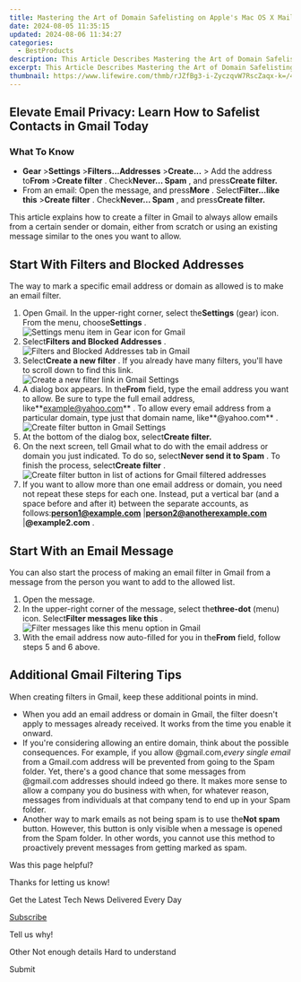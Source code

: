 ```yaml
---
title: Mastering the Art of Domain Safelisting on Apple's Mac OS X Mail App
date: 2024-08-05 11:35:15
updated: 2024-08-06 11:34:27
categories:
  - BestProducts
description: This Article Describes Mastering the Art of Domain Safelisting on Apple's Mac OS X Mail App
excerpt: This Article Describes Mastering the Art of Domain Safelisting on Apple's Mac OS X Mail App
thumbnail: https://www.lifewire.com/thmb/rJZfBg3-i-ZyczqvW7RscZaqx-k=/400x300/filters:no_upscale():max_bytes(150000):strip_icc():format(webp)/how-to-whitelist-a-sender-or-domain-in-gmail-1172106-AA-v1-5b1d72d1eb97de00363eb294.PNG
---
```


## Elevate Email Privacy: Learn How to Safelist Contacts in Gmail Today
### What To Know

* **Gear** \>**Settings** \>**Filters...Addresses** \>**Create...** \> Add the address to**From** \>**Create filter** . Check**Never... Spam** , and press**Create filter.**
* From an email: Open the message, and press**More** . Select**Filter...like this** \>**Create filter** . Check**Never... Spam** , and press**Create filter.**

 This article explains how to create a filter in Gmail to always allow emails from a certain sender or domain, either from scratch or using an existing message similar to the ones you want to allow.

## Start With Filters and Blocked Addresses

 The way to mark a specific email address or domain as allowed is to make an email filter.

1. Open Gmail. In the upper-right corner, select the**Settings** (gear) icon. From the menu, choose**Settings** .  
![Settings menu item in Gear icon for Gmail](https://www.lifewire.com/thmb/WlAG3HUR1Wh7gcE0q5RvutAP2pk=/1500x0/filters:no_upscale():max_bytes(150000):strip_icc():format(webp)/001_how-to-whitelist-a-sender-or-domain-in-gmail-1172106-5c2faa8246e0fb0001171827.jpg)
2. Select**Filters and Blocked Addresses** .  
![Filters and Blocked Addresses tab in Gmail](https://www.lifewire.com/thmb/_9xw1NUAlMHL7bAlPahggss4cK8=/1500x0/filters:no_upscale():max_bytes(150000):strip_icc():format(webp)/002_how-to-whitelist-a-sender-or-domain-in-gmail-1172106-5c2faaa046e0fb0001ebdc0d.jpg)
3. Select**Create a new filter** . If you already have many filters, you'll have to scroll down to find this link.  
![Create a new filter link in Gmail Settings](https://www.lifewire.com/thmb/Z8V002m1EnNEr2YpSfPZ7gQVu08=/1500x0/filters:no_upscale():max_bytes(150000):strip_icc():format(webp)/003_how-to-whitelist-a-sender-or-domain-in-gmail-1172106-5c2faab746e0fb0001684468.jpg)
4. A dialog box appears. In the**From** field, type the email address you want to allow. Be sure to type the full email address, like**<example@yahoo.com>** . To allow every email address from a particular domain, type just that domain name, like**@yahoo.com** .  
![Create filter button in Gmail Settings](https://www.lifewire.com/thmb/29dJifNpYRnjrjyXfT4lLR8fBlg=/1500x0/filters:no_upscale():max_bytes(150000):strip_icc():format(webp)/004_how-to-whitelist-a-sender-or-domain-in-gmail-1172106-5c2faad846e0fb0001d3e73e.jpg)
5. At the bottom of the dialog box, select**Create filter.**
6. On the next screen, tell Gmail what to do with the email address or domain you just indicated. To do so, select**Never send it to Spam** . To finish the process, select**Create filter** .  
![Create filter button in list of actions for Gmail filtered addresses](https://www.lifewire.com/thmb/VEgNOcD2Fld-QtjqcJqPPJfqPmc=/1500x0/filters:no_upscale():max_bytes(150000):strip_icc():format(webp)/005_how-to-whitelist-a-sender-or-domain-in-gmail-1172106-5c2fab2dc9e77c0001125823.jpg)
7. If you want to allow more than one email address or domain, you need not repeat these steps for each one. Instead, put a vertical bar (and a space before and after it) between the separate accounts, as follows:**<person1@example.com>** |**<person2@anotherexample.com>** |**@example2.com** .

## Start With an Email Message

 You can also start the process of making an email filter in Gmail from a message from the person you want to add to the allowed list.

1. Open the message.
2. In the upper-right corner of the message, select the**three-dot** (menu) icon. Select**Filter messages like this** .  
![Filter messages like this menu option in Gmail](https://www.lifewire.com/thmb/8uMlTsSswTb_qf_FGt5Ph6hiALg=/1500x0/filters:no_upscale():max_bytes(150000):strip_icc():format(webp)/006_how-to-whitelist-a-sender-or-domain-in-gmail-1172106-5c2faa5f46e0fb0001ebcc4f.jpg)
3. With the email address now auto-filled for you in the**From** field, follow steps 5 and 6 above.

## Additional Gmail Filtering Tips

 When creating filters in Gmail, keep these additional points in mind.

* When you add an email address or domain in Gmail, the filter doesn't apply to messages already received. It works from the time you enable it onward.
* If you're considering allowing an entire domain, think about the possible consequences. For example, if you allow @gmail.com,_every single email_ from a Gmail.com address will be prevented from going to the Spam folder. Yet, there's a good chance that some messages from @gmail.com addresses should indeed go there. It makes more sense to allow a company you do business with when, for whatever reason, messages from individuals at that company tend to end up in your Spam folder.
* Another way to mark emails as not being spam is to use the**Not spam** button. However, this button is only visible when a message is opened from the Spam folder. In other words, you cannot use this method to proactively prevent messages from getting marked as spam.

Was this page helpful?

Thanks for letting us know!

 Get the Latest Tech News Delivered Every Day

[Subscribe](https://www.lifewire.com/#)

Tell us why!

 Other  Not enough details  Hard to understand

 Submit

<ins class="adsbygoogle"
     style="display:block"
     data-ad-format="autorelaxed"
     data-ad-client="ca-pub-7571918770474297"
     data-ad-slot="1223367746"></ins>



<ins class="adsbygoogle"
     style="display:block"
     data-ad-client="ca-pub-7571918770474297"
     data-ad-slot="8358498916"
     data-ad-format="auto"
     data-full-width-responsive="true"></ins>
